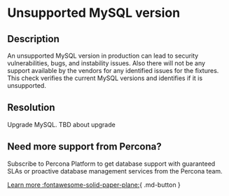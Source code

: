# Unsupported MySQL version
## Description
An unsupported MySQL version in production can lead to security vulnerabilities, bugs, and instability issues. Also there will not be any support available by the vendors for any identified issues for the fixtures.
This check verifies the current MySQL versions and identifies if it is unsupported.

## Resolution
Upgrade MySQL.
TBD about upgrade


## Need more support from Percona?
Subscribe to Percona Platform to get database support with guaranteed SLAs or proactive database management services from the Percona team.

[Learn more :fontawesome-solid-paper-plane:](https://per.co.na/subscribe){ .md-button }
